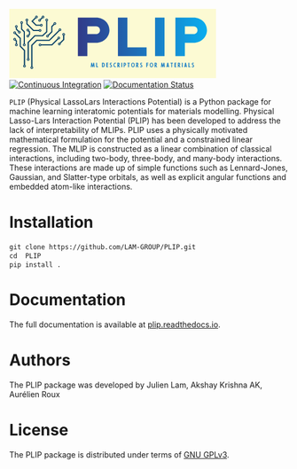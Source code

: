 ![](logo.png)
[![Continuous Integration](https://github.com/LAM-GROUP/PLIP/actions/workflows/ci-cd.yml/badge.svg)](https://github.com/LAM-GROUP/PLIP/actions/workflows/ci-cd.yml)
[![Documentation Status](https://readthedocs.org/projects/plip/badge/?version=latest)](https://plip.readthedocs.io/en/latest/?badge=latest)

`PLIP` (Physical LassoLars Interactions Potential) is a Python package for machine learning interatomic potentials for materials modelling. Physical Lasso-Lars Interaction Potential (PLIP) has been developed to address the lack of interpretability of MLIPs. PLIP uses a physically motivated mathematical formulation for the potential and a constrained linear regression. The MLIP is constructed as a linear combination of classical interactions, including two-body, three-body, and many-body interactions. These interactions are made up of simple functions such as Lennard-Jones, Gaussian, and Slatter-type orbitals, as well as explicit angular functions and embedded atom-like interactions. 
# Installation
```
git clone https://github.com/LAM-GROUP/PLIP.git
cd  PLIP
pip install .
```
# Documentation
The full documentation is available at [plip.readthedocs.io](https://plip.readthedocs.io/en/latest/index.html#).

# Authors
The PLIP package was  developed by Julien Lam, Akshay Krishna AK, Aurélien Roux

# License
The PLIP package  is distributed under terms of [GNU GPLv3](https://github.com/LAM-GROUP/PLIP/LICENSE).

